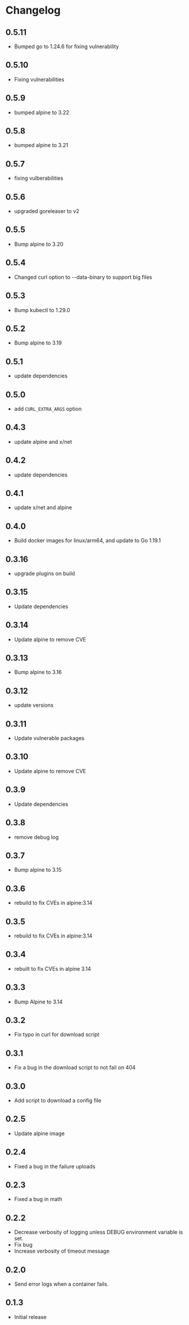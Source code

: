 # Changelog

## 0.5.11
* Bumped go to 1.24.6 for fixing vulnerability

## 0.5.10
* Fixing vulnerabilities

## 0.5.9
* bumped alpine to 3.22

## 0.5.8
* bumped alpine to 3.21

## 0.5.7
* fixing vulberabilities

## 0.5.6
* upgraded goreleaser to v2

## 0.5.5
* Bump alpine to 3.20

## 0.5.4
* Changed curl option to --data-binary to support big files

## 0.5.3
* Bump kubectl to 1.29.0

## 0.5.2
* Bump alpine to 3.19
## 0.5.1
* update dependencies

## 0.5.0
* add `CURL_EXTRA_ARGS` option

## 0.4.3
* update alpine and x/net

## 0.4.2
* update dependencies

## 0.4.1
* update x/net and alpine

## 0.4.0
* Build docker images for linux/arm64, and update to Go 1.19.1

## 0.3.16
* upgrade plugins on build

## 0.3.15
* Update dependencies

## 0.3.14
* Update alpine to remove CVE

## 0.3.13
* Bump alpine to 3.16

## 0.3.12
* update versions

## 0.3.11
* Update vulnerable packages

## 0.3.10
* Update alpine to remove CVE
## 0.3.9
* Update dependencies

## 0.3.8
* remove debug log

## 0.3.7
* Bump alpine to 3.15

## 0.3.6
* rebuild to fix CVEs in alpine:3.14

## 0.3.5
* rebuild to fix CVEs in alpine:3.14

## 0.3.4
* rebuilt to fix CVEs in alpine 3.14

## 0.3.3
* Bump Alpine to 3.14

## 0.3.2

* Fix typo in curl for download script

## 0.3.1

* Fix a bug in the download script to not fail on 404

## 0.3.0

* Add script to download a config file

## 0.2.5

* Update alpine image

## 0.2.4

* Fixed a bug in the failure uploads

## 0.2.3

* Fixed a bug in math

## 0.2.2

* Decrease verbosity of logging unless DEBUG environment variable is set.
* Fix bug
* Increase verbosity of timeout message

## 0.2.0

* Send error logs when a container fails.

## 0.1.3

* Initial release
